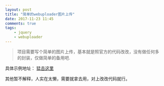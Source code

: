 ```yaml
---
layout: post
title: "简单的webuploader图片上传"
date: 2017-11-23 11:45
comments: true
tags:
	- jquery
	- webuploader
---
```


> 项目需要写个简单的图片上传，基本就是照官方的代码改改，没有做任何多的封装，仅做简单的备用吧.

具体示例地址： [猛击这里](/my/webuploader/index.html)

其他暂不解释，人实在太懒，需要就拿去用，对上改改代码就行。
